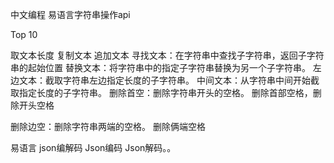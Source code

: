 中文编程 易语言字符串操作api

Top 10



取文本长度
复制文本
追加文本
寻找文本：在字符串中查找子字符串，返回子字符串的起始位置
替换文本：将字符串中的指定子字符串替换为另一个子字符串。
左边文本：截取字符串左边指定长度的子字符串。
中间文本：从字符串中间开始截取指定长度的子字符串。
删除首空：删除字符串开头的空格。
删除首部空格，删除开头空格

删除边空：删除字符串两端的空格。
删除俩端空格


易语言 json编解码
Json编码
Json解码。。
